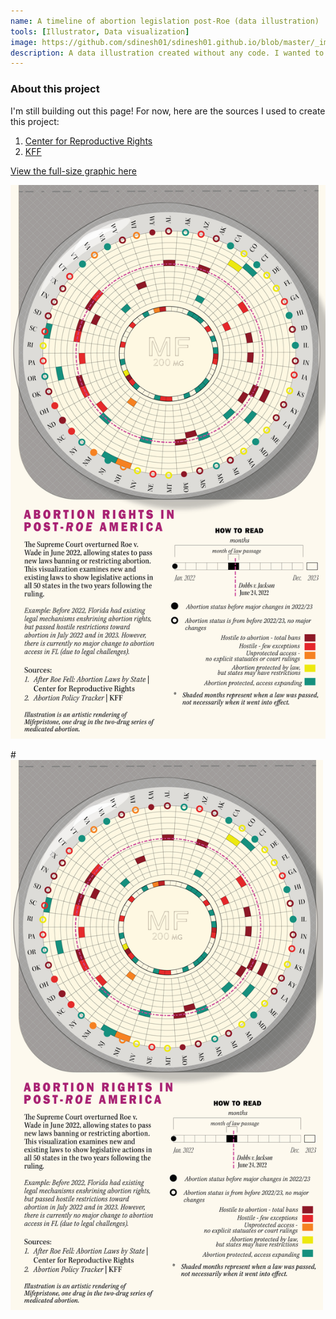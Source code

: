 ```yaml
---
name: A timeline of abortion legislation post-Roe (data illustration)
tools: [Illustrator, Data visualization]
image: https://github.com/sdinesh01/sdinesh01.github.io/blob/master/_images/govt390_reproviz.jpg?raw=true
description: A data illustration created without any code. I wanted to experiment with temporal data and vector art and get some Illustrator practice in.  
---
```

### About this project
I'm still building out this page! For now, here are the sources I used to create this project: 
1. [Center for Reproductive Rights](https://reproductiverights.org/maps/abortion-laws-by-state/)
2. [KFF](https://www.kff.org/other/state-indicator/abortion-policy-tracker/currentTimeframe=0&sortModel=%7B%22colId%22:%22Status%20of%20Abortion%22,%22sort%22:%22asc%22%7D)

[View the full-size graphic here](https://github.com/sdinesh01/sdinesh01.github.io/blob/master/_images/govt390_reproviz.jpg)

![graphic](https://github.com/sdinesh01/sdinesh01.github.io/blob/master/_images/govt390_reproviz.jpg "data illustration")

#<img src="https://github.com/sdinesh01/sdinesh01.github.io/blob/master/_images/govt390_reproviz.jpg" alt="drawing" width="500"/>
